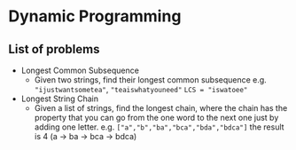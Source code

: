 # Dynamic Programming

## List of problems

- Longest Common Subsequence
	- Given two strings, find their longest common subsequence e.g. `"ijustwantsometea"`, `"teaiswhatyouneed"` `LCS = "iswatoee"`
- Longest String Chain
	- Given a list of strings, find the longest chain, where the chain has the property that you can go from the one word to the next one just by adding one letter. e.g. `["a","b","ba","bca","bda","bdca"]` the result is 4 (a -> ba -> bca -> bdca)